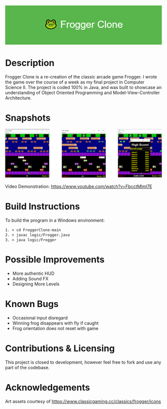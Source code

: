 ![plot](./readme_assets/project_banner.png)
# Description
Frogger Clone is a re-creation of the classic arcade game Frogger. I wrote the game over the course of a week as my final project in Computer Science II. The project is coded 100% in Java, and was built to showcase an understanding of Object Oriented Programming and Model-View-Controller Architecture.

# Snapshots
![demo](./readme_assets/snapshot1.png)
<br><br>
Video Demonstration: https://www.youtube.com/watch?v=FbcctMlml7E

# Build Instructions
To build the program in a Windows environment:
```
1. > cd FroggerClone-main
2. > javac logic/Frogger.java
3. > java logic/Frogger
```

# Possible Improvements
* More authentic HUD
* Adding Sound FX
* Designing More Levels

# Known Bugs
* Occasional input disregard
* Winning frog disappears with fly if caught
* Frog orientation does not reset with game

# Contributions & Licensing
This project is closed to development, however feel free to fork and use any part of the codebase.

# Acknowledgements
Art assets courtesy of https://www.classicgaming.cc/classics/frogger/icons 
